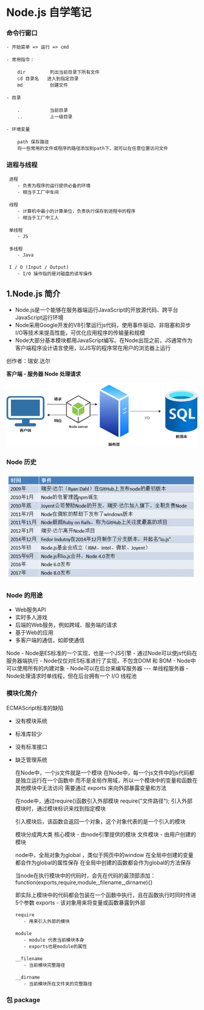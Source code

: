 # Node.js 自学笔记

### 命令行窗口

    - 开始菜单 => 运行 => cmd
    
    - 常用指令：
    
        dir         列出当前目录下所有文件
        cd 目录名   进入到指定目录 
        md          创建文件
    
    - 目录
    
        .           当前目录
        ..          上一级目录
    
    - 环境变量
    
        path 保存路径
        将一些常用的文件或程序的路径添加到path下，就可以在任意位置访问文件

### 进程与线程

     进程 
        - 负责为程序的运行提供必备的环境
        - 相当于工厂中车间
    
     线程 
        - 计算机中最小的计算单位，负责执行保存到进程中的程序
        - 相当于工厂中工人
    
     单线程
        - JS
    
     多线程
        - Java

     I / O (Input / Output)
        - I/O 操作指的是对磁盘的读写操作

## 1.Node.js 简介
+ Node.js是一个能够在服务器端运行JavaScript的开放源代码、跨平台JavaScript运行环境
+ Node采用Google开发的V8引擎运行js代码，使用事件驱动、非阻塞和异步I/O等技术来提高性能，可优化应用程序的传输量和规模
+ Node大部分基本模块都用JavaScript编写。在Node出现之前，JS通常作为客户端程序设计语言使用，以JS写的程序常在用户的浏览器上运行


创作者：瑞安.达尔

**客户端 - 服务器 Node 处理请求**

![响应/请求](./assets/Node_01.png)

### Node 历史
![node历史](./assets/Node_02.png)

### Node 的用途
+ Web服务API
+ 实时多人游戏
+ 后端的Web服务，例如跨域、服务端的请求
+ 基于Web的应用
+ 多客户端的通信，如即使通信

Node
    - Node是ES标准的一个实现，也是一个JS引擎
    - 通过Node可以使js代码在服务器端执行
    - Node仅仅对ES标准进行了实现，不包含DOM 和 BOM
    - Node中可以使用所有的内建对象
    - Node可以在后台来编写服务器 --- 单线程服务器
    - Node处理请求时单线程，但在后台拥有一个 I/O 线程池

### 模块化简介

   ECMAScript标准的缺陷
+ 没有模块系统
+ 标准库较少
+ 没有标准接口
+ 缺乏管理系统

   在Node中，一个js文件就是一个模块
   在Node中，每一个js文件中的js代码都是独立运行在一个函数中
   而不是全局作用域，所以一个模块中的变量和函数在其他模块中无法访问
   需要通过 exports 来向外部暴露变量和方法

   在node中，通过require()函数引入外部模块
   require("文件路径");
   引入外部模块时，通过模块标识来找到指定模块

   引入模块后，该函数会返回一个对象，这个对象代表的是一个引入的模块

   模块分成两大类
      核心模块
         - 由node引擎提供的模块
      文件模块
         - 由用户创建的模块

   node中，全局对象为global ，类似于网页中的window
      在全局中创建的变量都会作为global的属性保存
      在全局中创建的函数都会作为global的方法保存

   当node在执行模块中的代码时，会先在代码的最顶部添加：
      function(exports,require,module,_filename,_dirname){}

   即实际上模块中的代码都会包装在一个函数中执行，且在函数执行时同时传进5个参数
      exports
         - 该对象用来将变量或函数暴露到外部

      require
         - 用来引入外部的模块

      module
         - module 代表当前模块本身
         - exports也是module的属性

      __filename
         - 当前模块完整路径

      __dirname
         - 当前模块所在文件夹的完整路径








### 包 package
